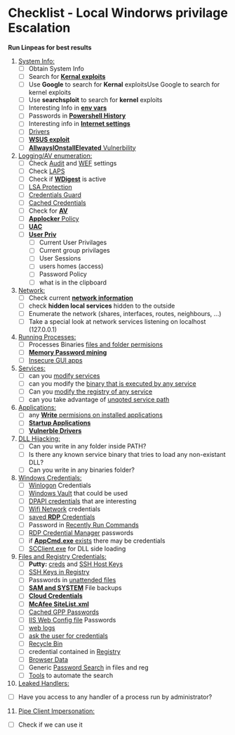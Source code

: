 # Checklist - Local Windorws privilage Escalation

**Run Linpeas for best results**

1. [System Info: ](https://book.hacktricks.xyz/windows-hardening/windows-local-privilege-escalation#system-info)
   - [ ] Obtain System Info
   - [ ] Search for [**Kernal exploits**](https://book.hacktricks.xyz/windows-hardening/windows-local-privilege-escalation#version-exploits)
   - [ ] Use **Google** to search for **Kernal** exploitsUse Google to search for kernel exploits
   - [ ] Use **searchsploit** to search for **kernel** exploits
   - [ ] Interesting Info in [**env vars**](https://book.hacktricks.xyz/windows-hardening/windows-local-privilege-escalation#environment)
   - [ ] Passwords in [**Powershell History**](https://book.hacktricks.xyz/windows-hardening/windows-local-privilege-escalation#powershell-history)
   - [ ] Interesting info in [**Internet settings**](https://book.hacktricks.xyz/windows-hardening/windows-local-privilege-escalation#internet-settings)
   - [ ] [Drivers](https://book.hacktricks.xyz/windows-hardening/windows-local-privilege-escalation#drives)
   - [ ] [**WSUS exploit**](https://book.hacktricks.xyz/windows-hardening/windows-local-privilege-escalation#wsus)
   - [ ] [**AllwaysIOnstallElevated** Vulnerbility](https://book.hacktricks.xyz/windows-hardening/windows-local-privilege-escalation#alwaysinstallelevated)

2. [Logging/AV enumeration: ](https://book.hacktricks.xyz/windows-hardening/windows-local-privilege-escalation#enumeration)
   - [ ] Check [Audit](https://book.hacktricks.xyz/windows-hardening/windows-local-privilege-escalation#audit-settings) and [WEF](https://book.hacktricks.xyz/windows-hardening/windows-local-privilege-escalation#wef) settings
   - [ ] Check [LAPS](https://book.hacktricks.xyz/windows-hardening/windows-local-privilege-escalation#laps)
   - [ ] Check if [**WDigest**](https://book.hacktricks.xyz/windows-hardening/windows-local-privilege-escalation#wdigest) is active
   - [ ] [LSA Protection](https://book.hacktricks.xyz/windows-hardening/windows-local-privilege-escalation#lsa-protection)
   - [ ] [Credentials Guard](https://book.hacktricks.xyz/windows-hardening/windows-local-privilege-escalation#credentials-guard)
   - [ ] [Cached Credentials](https://book.hacktricks.xyz/windows-hardening/windows-local-privilege-escalation#cached-credentials)
   - [ ] Check for [**AV**](https://github.com/carlospolop/hacktricks/blob/master/windows-hardening/windows-av-bypass/README.md)
   - [ ] [**Applocker** Policy](https://github.com/carlospolop/hacktricks/blob/master/windows-hardening/authentication-credentials-uac-and-efs/README.md#applocker-policy)
   - [ ] [**UAC**](https://github.com/carlospolop/hacktricks/blob/master/windows-hardening/authentication-credentials-uac-and-efs/uac-user-account-control/README.md)
   - [ ] [**User Priv**](https://book.hacktricks.xyz/windows-hardening/windows-local-privilege-escalation#users-and-groups)
      - [ ] Current User Privilages
      - [ ] Current group privilages
      - [ ] User Sessions
      - [ ] users homes (access)
      - [ ] Password Policy
      - [ ] what is in the clipboard

3. [Network: ](https://book.hacktricks.xyz/windows-hardening/windows-local-privilege-escalation#network)
   - [ ] Check current [**network information**](https://book.hacktricks.xyz/windows-hardening/windows-local-privilege-escalation#network)
   - [ ] check **hidden local services** hidden to the outside
   - [ ] Enumerate the network (shares, interfaces, routes, neighbours, ...)
   - [ ] Take a special look at network services listening on localhost (127.0.0.1)

4. [Running Processes: ](https://book.hacktricks.xyz/windows-hardening/windows-local-privilege-escalation#running-processes)
   - [ ] Processes Binaries [files and folder permisions](https://book.hacktricks.xyz/windows-hardening/windows-local-privilege-escalation#file-and-folder-permissions)
   - [ ] [**Memory Password mining**](https://book.hacktricks.xyz/windows-hardening/windows-local-privilege-escalation#memory-password-mining)
   - [ ] [Insecure GUI apps](https://book.hacktricks.xyz/windows-hardening/windows-local-privilege-escalation#insecure-gui-apps)

5. [Services: ](https://book.hacktricks.xyz/windows-hardening/windows-local-privilege-escalation#services)
   - [ ] can you [modify services](https://book.hacktricks.xyz/windows-hardening/windows-local-privilege-escalation#permissions)
   - [ ] can you modify the [binary that is executed by any service](https://book.hacktricks.xyz/windows-hardening/windows-local-privilege-escalation#modify-service-binary-path)
   - [ ] Can you [modify the registry of any service](https://book.hacktricks.xyz/windows-hardening/windows-local-privilege-escalation#services-registry-modify-permissions)
   - [ ] can you take advantage of [unqoted service path](https://book.hacktricks.xyz/windows-hardening/windows-local-privilege-escalation#unquoted-service-paths)

6. [Applications: ](https://book.hacktricks.xyz/windows-hardening/windows-local-privilege-escalation#applications)
   - [ ] any [**Write** permisions on installed applications](https://book.hacktricks.xyz/windows-hardening/windows-local-privilege-escalation#write-permissions)
   - [ ] [**Startup Applications**](https://book.hacktricks.xyz/windows-hardening/windows-local-privilege-escalation#run-at-startup)
   - [ ] [**Vulnerble Drivers**](https://book.hacktricks.xyz/windows-hardening/windows-local-privilege-escalation#drivers)

7. [DLL Hijacking: ](https://book.hacktricks.xyz/windows-hardening/windows-local-privilege-escalation#path-dll-hijacking)
   - [ ] Can you write in any folder inside PATH?
   - [ ] Is there any known service binary that tries to load any non-existant DLL?
   - [ ] Can you write in any binaries folder?
  
8. [Windows Credentials: ](https://book.hacktricks.xyz/windows-hardening/windows-local-privilege-escalation#windows-credentials)
   - [ ] [Winlogon](https://book.hacktricks.xyz/windows-hardening/windows-local-privilege-escalation#winlogon-credentials) Credentials
   - [ ] [Windows Vault](https://book.hacktricks.xyz/windows-hardening/windows-local-privilege-escalation#credentials-manager-windows-vault) that could be used
   - [ ] [DPAPI credentials](https://book.hacktricks.xyz/windows-hardening/windows-local-privilege-escalation#dpapi) that are interesting
   - [ ] [Wifi Network](https://book.hacktricks.xyz/windows-hardening/windows-local-privilege-escalation#wifi) credentials
   - [ ] [saved **RDP** Credentials](https://book.hacktricks.xyz/windows-hardening/windows-local-privilege-escalation#saved-rdp-connections)
   - [ ] Password in [Recently Run Commands](https://book.hacktricks.xyz/windows-hardening/windows-local-privilege-escalation#recently-run-commands)
   - [ ] [RDP Credential Manager](https://book.hacktricks.xyz/windows-hardening/windows-local-privilege-escalation#remote-desktop-credential-manager) passwords
   - [ ] if [**AppCmd.exe** exists](https://book.hacktricks.xyz/windows-hardening/windows-local-privilege-escalation#appcmd-exe) there may be credentials
   - [ ] [SCClient.exe](https://book.hacktricks.xyz/windows-hardening/windows-local-privilege-escalation#scclient-sccm) for DLL side loading
  
9. [Files and Registry Credentials: ](https://book.hacktricks.xyz/windows-hardening/windows-local-privilege-escalation#files-and-registry-credentials)
   - [ ] **Putty:** [creds](https://book.hacktricks.xyz/windows-hardening/windows-local-privilege-escalation#putty-creds) and [SSH Host Keys](https://book.hacktricks.xyz/windows-hardening/windows-local-privilege-escalation#putty-ssh-host-keys)
   - [ ] [SSH Keys in Registry](https://book.hacktricks.xyz/windows-hardening/windows-local-privilege-escalation#ssh-keys-in-registry)  
   - [ ] Passwords in [unattended files](https://book.hacktricks.xyz/windows-hardening/windows-local-privilege-escalation#unattended-files)
   - [ ] [**SAM and SYSTEM**](https://book.hacktricks.xyz/windows-hardening/windows-local-privilege-escalation#sam-and-system-backups) File backups
   - [ ] [**Cloud Credentials**](https://book.hacktricks.xyz/windows-hardening/windows-local-privilege-escalation#cloud-credentials)
   - [ ] [**McAfee SiteList.xml**](https://book.hacktricks.xyz/windows-hardening/windows-local-privilege-escalation#mcafee-sitelist.xml)
   - [ ] [Cached GPP Passwords](https://book.hacktricks.xyz/windows-hardening/windows-local-privilege-escalation#cached-gpp-pasword)
   - [ ] [IIS Web Config file](https://book.hacktricks.xyz/windows-hardening/windows-local-privilege-escalation#iis-web-config) Passwords
   - [ ] [web logs](https://book.hacktricks.xyz/windows-hardening/windows-local-privilege-escalation#logs)
   - [ ] [ask the user for credentials](https://book.hacktricks.xyz/windows-hardening/windows-local-privilege-escalation#ask-for-credentials)
   - [ ] [Recycle Bin](https://book.hacktricks.xyz/windows-hardening/windows-local-privilege-escalation#credentials-in-the-recyclebin)
   - [ ] credential contained in [Registry](https://book.hacktricks.xyz/windows-hardening/windows-local-privilege-escalation#inside-the-registry)
   - [ ] [Browser Data](https://book.hacktricks.xyz/windows-hardening/windows-local-privilege-escalation#browsers-history)
   - [ ] Generic [Password Search](https://book.hacktricks.xyz/windows-hardening/windows-local-privilege-escalation#generic-password-search-in-files-and-registry) in files and reg
   - [ ] [Tools](https://book.hacktricks.xyz/windows-hardening/windows-local-privilege-escalation#tools-that-search-for-passwords) to automate the search

10. [Leaked Handlers: ](https://book.hacktricks.xyz/windows-hardening/windows-local-privilege-escalation#leaked-handlers)
   - [ ] Have you access to any handler of a process run by administrator?

11. [Pipe Client Impersonation: ](https://book.hacktricks.xyz/windows-hardening/windows-local-privilege-escalation#named-pipe-client-impersonation)
   - [ ] Check if we can use it
